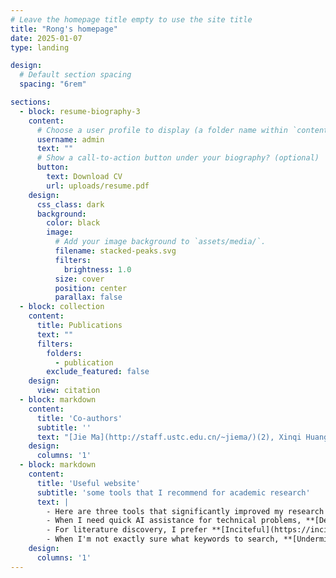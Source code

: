 ```yaml
---
# Leave the homepage title empty to use the site title
title: "Rong's homepage"
date: 2025-01-07
type: landing

design:
  # Default section spacing
  spacing: "6rem"

sections:
  - block: resume-biography-3
    content:
      # Choose a user profile to display (a folder name within `content/authors/`)
      username: admin
      text: ""
      # Show a call-to-action button under your biography? (optional)
      button:
        text: Download CV
        url: uploads/resume.pdf
    design:
      css_class: dark
      background:
        color: black
        image:
          # Add your image background to `assets/media/`.
          filename: stacked-peaks.svg
          filters:
            brightness: 1.0
          size: cover
          position: center
          parallax: false
  - block: collection
    content:
      title: Publications
      text: ""
      filters:
        folders:
          - publication
        exclude_featured: false
    design:
      view: citation
  - block: markdown
    content:
      title: 'Co-authors'
      subtitle: ''
      text: "[Jie Ma](http://staff.ustc.edu.cn/~jiema/)(2), Xinqi Huang(1), Xinbu Cheng(1), Guorong Gao(1), Mingze Li(1), [Tuan Tran](https://tuaentran.wixsite.com/homepage)(1), [Zixiang Xu](https://www.ibs.re.kr/ecopro/zixiangxu/)(1), [Hong Liu](https://www.ibs.re.kr/ecopro/hongliu/)(0)."
    design:
      columns: '1'
  - block: markdown
    content:
      title: 'Useful website'
      subtitle: 'some tools that I recommend for academic research'
      text: |
        - Here are three tools that significantly improved my research workflow: 
        - When I need quick AI assistance for technical problems, **[Deepseek](https://chat.deepseek.com/)** has become my go-to tool. Its R1 version responds almost instantly, and what's really cool is you can actually see how the AI thinks through problems step by step - like watching someone's thought process in real time. This transparency helps me adjust my questions better when the initial response isn't quite right.
        - For literature discovery, I prefer **[Inciteful](https://inciteful.xyz/)** over Connected Papers because it lets me analyze multiple papers at once. Imagine being able to search for papers based on 5-10 papers simultaneously - it's like having a research map that shows hidden relationships between different papers. By identifying works that have multiple reference on my input papers, it reveals connections that single-paper analysis would miss, creating more comprehensive research maps.
        - When I'm not exactly sure what keywords to search, **[Undermind](https://www.undermind.ai/home/)** is my secret weapon. Instead of rigid keyword matching, you can chat with its AI to refine your search iteratively. Unlike traditional keyword searches, its AI-powered system allows you to search without any keywords - you can progressively narrow or broaden the scope through dialogue, it understands the context like a research partner would. The downside is it is very slow, since it need to use LLM for vague searching.
    design:
      columns: '1'
---
```

